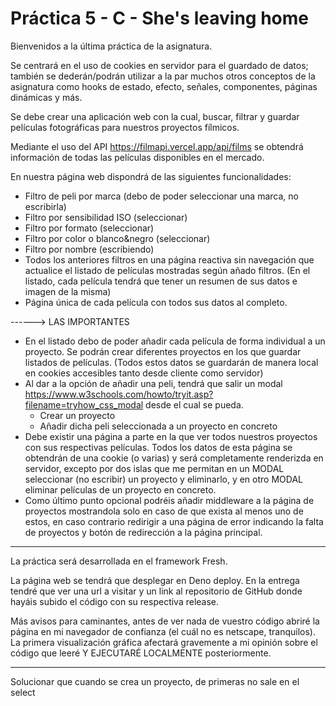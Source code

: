 # Práctica 5 - C - She's leaving home

Bienvenidos a la última práctica de la asignatura.  

Se centrará en el uso de cookies en servidor para el guardado de datos; también se dederán/podrán utilizar a la par muchos otros conceptos de la asignatura como hooks de estado, efecto, señales, componentes, páginas dinámicas y más.  

Se debe crear una aplicación web con la cual, buscar, filtrar y guardar películas fotográficas para nuestros proyectos fílmicos.

Mediante el uso del API  https://filmapi.vercel.app/api/films se obtendrá información de todas las películas disponibles en el mercado.

En nuestra página web dispondrá de las siguientes funcionalidades:
* Filtro de peli por marca (debo de poder seleccionar una marca, no escribirla)
* Filtro por sensibilidad ISO (seleccionar)
* Filtro por formato (seleccionar)
* Filtro por color o blanco&negro (seleccionar)
* Filtro por nombre (escribiendo)
* Todos los anteriores filtros en una página reactiva sin navegación que actualice el listado de películas mostradas según añado filtros. (En el listado, cada película tendrá que tener un resumen de sus datos e imagen de la misma)
* Página única de cada película con todos sus datos al completo.

------> LAS IMPORTANTES
* En el listado debo de poder añadir cada película de forma individual a un proyecto. Se podrán crear diferentes proyectos en los que guardar listados de películas. (Todos estos datos se guardarán de manera local en cookies accesibles tanto desde cliente como servidor)
* Al dar a la opción de añadir una peli, tendrá que salir un modal  https://www.w3schools.com/howto/tryit.asp?filename=tryhow_css_modal desde el cual se pueda.
    * Crear un proyecto
    * Añadir dicha peli seleccionada a un proyecto en concreto
* Debe existir una página a parte en la que ver todos nuestros proyectos con sus respectivas películas. Todos los datos de esta página se obtendrán de una cookie (o varias) y será completamente renderizda en servidor, excepto por dos islas que me permitan en un MODAL seleccionar (no escribir) un proyecto y eliminarlo, y en otro MODAL eliminar películas de un proyecto en concreto.
* Como último punto opcional podréis añadir middleware a la página de proyectos mostrandola solo en caso de que exista al menos uno de estos, en caso contrario redirigir a una página de error indicando la falta de proyectos y botón de redirección a la página principal.
--------
La práctica será desarrollada en el framework Fresh.

La página web se tendrá que desplegar en Deno deploy. En la entrega tendré que ver una url a visitar y un link al repositorio de GitHub donde hayáis subido el código con su respectiva release.

Más avisos para caminantes, antes de ver nada de vuestro código abriré la página en mi navegador de confianza (el cuál no es netscape, tranquilos). La primera visualización gráfica afectará gravemente a mi opinión sobre el código que leeré Y EJECUTARÉ LOCALMENTE posteriormente.

-------

Solucionar que cuando se crea un proyecto, de primeras no sale en el select
